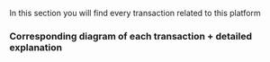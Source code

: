 

In this section you will find every transaction related to this platform

### Corresponding diagram of each transaction + detailed explanation

